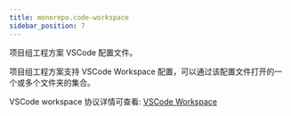 ```yaml
---
title: monorepo.code-workspace
sidebar_position: 7
---
```


项目组工程方案 VSCode 配置文件。

项目组工程方案支持 VSCode Workspace 配置，可以通过该配置文件打开的一个或多个文件夹的集合。

VSCode workspace 协议详情可查看: [VSCode Workspace](https://code.visualstudio.com/docs/editor/workspaces)
